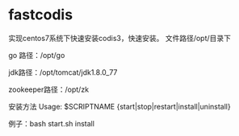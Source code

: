 fastcodis
===========

实现centos7系统下快速安装codis3，快速安装。
文件路径/opt/目录下

go 路径：/opt/go

jdk路径：/opt/tomcat/jdk1.8.0_77

zookeeper路径：/opt/zk

安装方法
Usage: $SCRIPTNAME {start|stop|restart|install|uninstall}

例子：bash start.sh  install